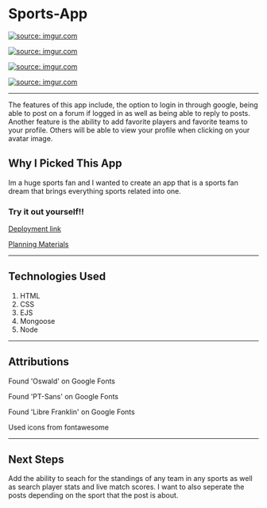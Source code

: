 # Sports-App 

<a href="https://imgur.com/zlhMUd8"><img src="https://i.imgur.com/zlhMUd8.png" title="source: imgur.com" /></a>

<a href="https://imgur.com/sZMgu8H"><img src="https://i.imgur.com/sZMgu8H.png" title="source: imgur.com" /></a>

<a href="https://imgur.com/hdGUipR"><img src="https://i.imgur.com/hdGUipR.png" title="source: imgur.com" /></a>

<a href="https://imgur.com/1mz6KkG"><img src="https://i.imgur.com/1mz6KkG.png" title="source: imgur.com" /></a>

---

The features of this app include, the option to login in through google, being able to post on a forum if logged in as well as being able to reply to posts. Another feature is the ability to add favorite players and favorite teams to your profile. Others will be able to view your profile when clicking on your avatar image. 

## Why I Picked This App 

Im a huge sports fan and I wanted to create an app that is a sports fan dream that brings everything sports related into one. 

### Try it out yourself!!

<a href="https://wg-sports-app.fly.dev">Deployment link</a>

<a href="https://trello.com/invite/b/s7jJnzUc/ATTI4e59a7dc7090bca9c4d78f667fc9efc79F0D99F7/sports-app">Planning Materials</a>

---

## Technologies Used

1. HTML 
2. CSS 
3. EJS
4. Mongoose
5. Node

---

## Attributions

Found 'Oswald' on Google Fonts

Found 'PT-Sans' on Google Fonts

Found 'Libre Franklin' on Google Fonts

Used icons from fontawesome

---
## Next Steps

Add the ability to seach for the standings of any team in any sports as well as search player stats and live match scores. I want to also seperate the posts depending on the sport that the post is about. 

